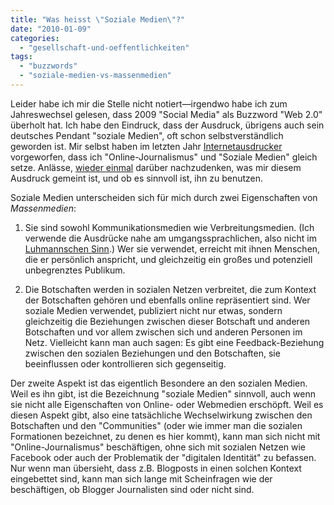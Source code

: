```yaml
---
title: "Was heisst \"Soziale Medien\"?"
date: "2010-01-09"
categories: 
  - "gesellschaft-und-oeffentlichkeiten"
tags: 
  - "buzzwords"
  - "soziale-medien-vs-massenmedien"
---
```


Leider habe ich mir die Stelle nicht notiert—irgendwo habe ich zum Jahreswechsel gelesen, dass 2009 "Social Media" als Buzzword "Web 2.0" überholt hat. Ich habe den Eindruck, dass der Ausdruck, übrigens auch sein deutsches Pendant "soziale Medien", oft schon selbstverständlich geworden ist. Mir selbst haben im letzten Jahr [Internetausdrucker](http://www.internetausdrucker.de/ "Internetausdrucker") vorgeworfen, dass ich "Online-Journalismus" und "Soziale Medien" gleich setze. Anlässe, [wieder einmal](http://heinz.typepad.com/lostandfound/2007/03/social_media.html "Lost and Found: Social Media") darüber nachzudenken, was mir diesem Ausdruck gemeint ist, und ob es sinnvoll ist, ihn zu benutzen.

Soziale Medien unterscheiden sich für mich durch zwei Eigenschaften von _Massenmedien_:

1. Sie sind sowohl Kommunikationsmedien wie Verbreitungsmedien. (Ich verwende die Ausdrücke nahe am umgangssprachlichen, also nicht im [Luhmannschen Sinn](http://de.wikipedia.org/wiki/Symbolisch_generalisierte_Kommunikationsmedien "Symbolisch generalisierte Kommunikationsmedien – Wikipedia").) Wer sie verwendet, erreicht mit ihnen Menschen, die er persönlich anspricht, und gleichzeitig ein großes und potenziell unbegrenztes Publikum.
    
2. Die Botschaften werden in sozialen Netzen verbreitet, die zum Kontext der Botschaften gehören und ebenfalls online repräsentiert sind. Wer soziale Medien verwendet, publiziert nicht nur etwas, sondern gleichzeitig die Beziehungen zwischen dieser Botschaft und anderen Botschaften und vor allem zwischen sich und anderen Personen im Netz. Vielleicht kann man auch sagen: Es gibt eine Feedback-Beziehung zwischen den sozialen Beziehungen und den Botschaften, sie beeinflussen oder kontrollieren sich gegenseitig.
    

Der zweite Aspekt ist das eigentlich Besondere an den sozialen Medien. Weil es ihn gibt, ist die Bezeichnung "soziale Medien" sinnvoll, auch wenn sie nicht alle Eigenschaften von Online- oder Webmedien erschöpft. Weil es diesen Aspekt gibt, also eine tatsächliche Wechselwirkung zwischen den Botschaften und den "Communities" (oder wie immer man die sozialen Formationen bezeichnet, zu denen es hier kommt), kann man sich nicht mit "Online-Journalismus" beschäftigen, ohne sich mit sozialen Netzen wie Facebook oder auch der Problematik der "digitalen Identität" zu befassen. Nur wenn man übersieht, dass z.B. Blogposts in einen solchen Kontext eingebettet sind, kann man sich lange mit Scheinfragen wie der beschäftigen, ob Blogger Journalisten sind oder nicht sind.
